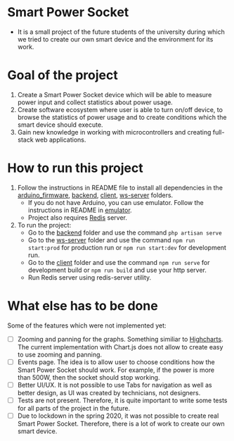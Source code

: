 # Smart Power Socket
 - It is a small project of the future students of the university during which we tried to create our own smart device and the environment for its work. 
 
# Goal of the project
  1) Create a Smart Power Socket device which will be able to measure power input and collect statistics about power usage.
  2) Create software ecosystem where user is able to turn on/off device, to browse the statistics of power usage and to create conditions which the smart device should execute.
  3) Gain new knowledge in working with microcontrollers and creating full-stack web applications.  

# How to run this project
  1) Follow the instructions in README file to install all dependencies in the [arduino_firmware](https://github.com/4math/SPS/tree/develop/arduino_firmware), [backend](https://github.com/4math/SPS/tree/develop/backend), [client](https://github.com/4math/SPS/tree/develop/client), [ws-server](https://github.com/4math/SPS/tree/develop/ws-server) folders.
     - If you do not have Arduino, you can use emulator. Follow the instructions in README in [emulator](https://github.com/4math/SPS/tree/develop/emulator).
     - Project also requires [Redis](https://redis.io/) server.
  2) To run the project: 
        - Go to the [backend](https://github.com/4math/SPS/tree/develop/backend) folder and use the command `php artisan serve`
        - Go to the [ws-server](https://github.com/4math/SPS/tree/develop/ws-server) folder and use the command `npm run start:prod` for production run or `npm run start:dev` for development run.
        - Go to the [client](https://github.com/4math/SPS/tree/develop/client) folder and use the command `npm run serve` for development build or `npm run build` and use your http server. 
        -  Run Redis server using redis-server utility.  



# What else has to be done
Some of the features which were not implemented yet:
- [ ] Zooming and panning for the graphs. Something similiar to [Highcharts](https://www.highcharts.com/demo/dynamic-master-detail). The current implementation with Chart.js does not allow to create easy to use zooming and panning.
- [ ] Events  page. The idea is to allow user to choose conditions how the Smart Power Socket should work. For example, if the power is more than 500W, then the socket should stop working.
- [ ] Better UI/UX. It is not possible to use Tabs for navigation as well as better design, as UI was created by technicians, not designers.
- [ ] Tests are not present. Therefore, it is quite important to write some tests for all parts of the project in the future. 
- [ ] Due to lockdown in the spring 2020, it was not possible to create real Smart Power Socket. Therefore, there is a lot of work to create our own smart device. 
